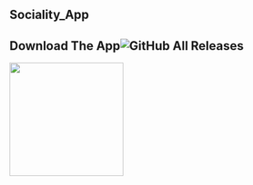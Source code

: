 ## Sociality_App


## Download The App![GitHub All Releases](https://img.shields.io/github/downloads/HusseinMohamed99/Socialite/total?color=green)
<a href="https://github.com/HusseinMohamed99/Socialite/releases/download/v1.0.0/Socialite.apk"><img src="https://playerzon.com/asset/download.png" width="200"></img></a>
